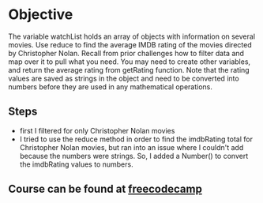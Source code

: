 # Objective
The variable watchList holds an array of objects with information on several movies. Use reduce to find the average IMDB rating of the movies directed by Christopher Nolan. Recall from prior challenges how to filter data and map over it to pull what you need. You may need to create other variables, and return the average rating from getRating function. Note that the rating values are saved as strings in the object and need to be converted into numbers before they are used in any mathematical operations.

## Steps
- first I filtered for only Christopher Nolan movies
- I tried to use the reduce method in order to find the imdbRating total for Christopher Nolan movies, but ran into an issue where I couldn't add because the numbers were strings. So, I added a Number() to convert the imdbRating values to numbers.

## Course can be found at [freecodecamp](https://www.freecodecamp.org/learn/javascript-algorithms-and-data-structures/functional-programming/use-the-reduce-method-to-analyze-data)
